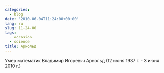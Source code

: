 ```yaml
---
categories:
  - blog
date: '2010-06-04T11:24:00+00:00'
lang: ru
slug: 11-24-00
tags:
  - occasion
  - science
title: Арнольд
---
```




Умер математик Владимир Игоревич Арнольд (12 июня 1937 г. - 3 июня 2010 г.)
